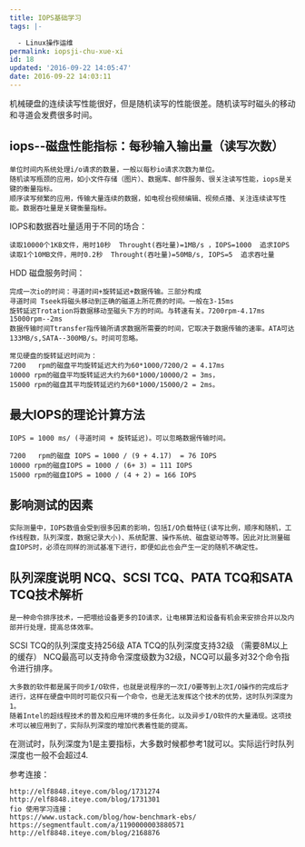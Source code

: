 ```yaml
---
title: IOPS基础学习
tags: |-

  - Linux操作运维
permalink: iopsji-chu-xue-xi
id: 18
updated: '2016-09-22 14:05:47'
date: 2016-09-22 14:03:11
---
```



机械硬盘的连续读写性能很好，但是随机读写的性能很差。随机读写时磁头的移动和寻道会发费很多时间。

iops--磁盘性能指标：每秒输入输出量（读写次数）
-----------------------------------------
	单位时间内系统处理i/o请求的数量，一般以每秒io请求次数为单位。
	随机读写瓶颈的应用，如小文件存储（图片）、数据库、邮件服务、很关注读写性能，iops是关键的衡量指标。
	顺序读写频繁的应用，传输大量连续的数据，如电视台视频编辑、视频点播、关注连续读写性能。数据吞吐量是关键衡量指标。
	
IOPS和数据吞吐量适用于不同的场合：

	读取10000个1KB文件，用时10秒  Throught(吞吐量)=1MB/s ，IOPS=1000  追求IOPS
	读取1个10MB文件，用时0.2秒  Throught(吞吐量)=50MB/s, IOPS=5  追求吞吐量

HDD 磁盘服务时间：

	完成一次io的时间：寻道时间+旋转延迟+数据传输。三部分构成
	寻道时间 Tseek将磁头移动到正确的磁道上所花费的时间。一般在3-15ms
	旋转延迟Trotation将数据移动至磁头下方的时间。与转速有关。7200rpm-4.17ms   15000rpm--2ms
	数据传输时间Ttransfer指传输所请求数据所需要的时间，它取决于数据传输的速率。ATA可达133MB/s,SATA--300MB/s。时间可忽略。

	常见硬盘的旋转延迟时间为：
	7200   rpm的磁盘平均旋转延迟大约为60*1000/7200/2 = 4.17ms
	10000 rpm的磁盘平均旋转延迟大约为60*1000/10000/2 = 3ms，
	15000 rpm的磁盘其平均旋转延迟约为60*1000/15000/2 = 2ms。


最大IOPS的理论计算方法
--------------------------------------
	IOPS = 1000 ms/ (寻道时间 + 旋转延迟)。可以忽略数据传输时间。
	
	7200   rpm的磁盘 IOPS = 1000 / (9 + 4.17)  = 76 IOPS
	10000 rpm的磁盘IOPS = 1000 / (6+ 3) = 111 IOPS
	15000 rpm的磁盘IOPS = 1000 / (4 + 2) = 166 IOPS

影响测试的因素
-----------------------------------------

	实际测量中，IOPS数值会受到很多因素的影响，包括I/O负载特征(读写比例，顺序和随机，工作线程数，队列深度，数据记录大小)、系统配置、操作系统、磁盘驱动等等。因此对比测量磁盘IOPS时，必须在同样的测试基准下进行，即便如此也会产生一定的随机不确定性。

队列深度说明 
	NCQ、SCSI TCQ、PATA TCQ和SATA TCQ技术解析 
----------------------------------------
    是一种命令排序技术，一把喂给设备更多的IO请求，让电梯算法和设备有机会来安排合并以及内部并行处理，提高总体效率。

SCSI TCQ的队列深度支持256级
ATA TCQ的队列深度支持32级 （需要8M以上的缓存）
NCQ最高可以支持命令深度级数为32级，NCQ可以最多对32个命令指令进行排序。

    大多数的软件都是属于同步I/O软件，也就是说程序的一次I/O要等到上次I/O操作的完成后才进行，这样在硬盘中同时可能仅只有一个命令，也是无法发挥这个技术的优势，这时队列深度为1。
    随着Intel的超线程技术的普及和应用环境的多任务化，以及异步I/O软件的大量涌现。这项技术可以被应用到了，实际队列深度的增加代表着性能的提高。
在测试时，队列深度为1是主要指标，大多数时候都参考1就可以。实际运行时队列深度也一般不会超过4.


参考连接：
	
	http://elf8848.iteye.com/blog/1731274
	http://elf8848.iteye.com/blog/1731301
    fio 使用学习连接：
    https://www.ustack.com/blog/how-benchmark-ebs/
    https://segmentfault.com/a/1190000003880571
    http://elf8848.iteye.com/blog/2168876 
